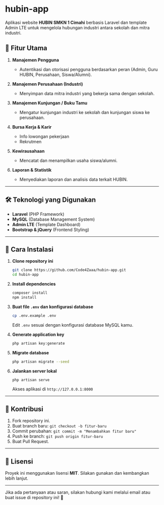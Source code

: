 # hubin-app

Aplikasi website **HUBIN SMKN 1 Cimahi** berbasis Laravel dan template Admin LTE untuk mengelola hubungan industri antara sekolah dan mitra industri.

## 🚀 Fitur Utama

1. **Manajemen Pengguna**  
   - Autentikasi dan otorisasi pengguna berdasarkan peran (Admin, Guru HUBIN, Perusahaan, Siswa/Alumni).
   
2. **Manajemen Perusahaan (Industri)**  
   - Menyimpan data mitra industri yang bekerja sama dengan sekolah.
   
3. **Manajemen Kunjungan / Buku Tamu**  
   - Mengatur kunjungan industri ke sekolah dan kunjungan siswa ke perusahaan.
   
4. **Bursa Kerja & Karir**  
   - Info lowongan pekerjaan
   - Rekrutmen
   
5. **Kewirausahaan**  
   - Mencatat dan menampilkan usaha siswa/alumni.
   
6. **Laporan & Statistik**  
   - Menyediakan laporan dan analisis data terkait HUBIN.

---

## 🛠️ Teknologi yang Digunakan

- **Laravel** (PHP Framework)
- **MySQL** (Database Management System)
- **Admin LTE** (Template Dashboard)
- **Bootstrap & jQuery** (Frontend Styling)

---

## 📌 Cara Instalasi

1. **Clone repository ini**
   ```sh
   git clone https://github.com/Code4Zaaa/hubin-app.git
   cd hubin-app
   ```

2. **Install dependencies**
   ```sh
   composer install
   npm install
   ```

3. **Buat file `.env` dan konfigurasi database**
   ```sh
   cp .env.example .env
   ```
   Edit `.env` sesuai dengan konfigurasi database MySQL kamu.

4. **Generate application key**
   ```sh
   php artisan key:generate
   ```

5. **Migrate database**
   ```sh
   php artisan migrate --seed
   ```

6. **Jalankan server lokal**
   ```sh
   php artisan serve
   ```
   Akses aplikasi di `http://127.0.0.1:8000`

---

## 🤝 Kontribusi

1. Fork repository ini.
2. Buat branch baru: `git checkout -b fitur-baru`
3. Commit perubahan: `git commit -m "Menambahkan fitur baru"`
4. Push ke branch: `git push origin fitur-baru`
5. Buat Pull Request.

---

## 📜 Lisensi

Proyek ini menggunakan lisensi **MIT**. Silakan gunakan dan kembangkan lebih lanjut.

---

Jika ada pertanyaan atau saran, silakan hubungi kami melalui email atau buat issue di repository ini! 🎉

